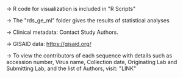 
  -> R code for visualization is included in "R Scripts"

  -> The "rds_ge_ml" folder gives the results of statistical analyses
  
  -> Clinical metadata: Contact Study Authors. 
   
  -> GISAID data: https://gisaid.org/

  -> To view the contributors of each sequence with details such as accession number, Virus name, Collection date, Originating Lab and Submitting Lab, and the list of Authors, visit: "LINK"

